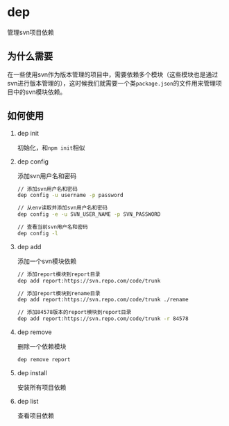 # dep
管理svn项目依赖

## 为什么需要
在一些使用svn作为版本管理的项目中，需要依赖多个模块（这些模块也是通过svn进行版本管理的），这时候我们就需要一个类`package.json`的文件用来管理项目中的svn模块依赖。

## 如何使用

1. dep init

	初始化，和`npm init`相似
	
2. dep config

    添加svn用户名和密码
    
    ```bash
    // 添加svn用户名和密码
    dep config -u username -p password
   
    // 从env读取并添加svn用户名和密码
    dep config -e -u SVN_USER_NAME -p SVN_PASSWORD
   
    // 查看当前svn用户名和密码
    dep config -l
    ```
   
3. dep add

	添加一个svn模块依赖

	```bash
    // 添加report模块到report目录
	dep add report:https://svn.repo.com/code/trunk
 
    // 添加report模块到rename目录
	dep add report:https://svn.repo.com/code/trunk ./rename
 
    // 添加84578版本的report模块到report目录 
	dep add report:https://svn.repo.com/code/trunk -r 84578
	```

4. dep remove

    删除一个依赖模块
    
    ```bash
    dep remove report
    ```
   
5. dep install

    安装所有项目依赖
    
6. dep list

    查看项目依赖       
